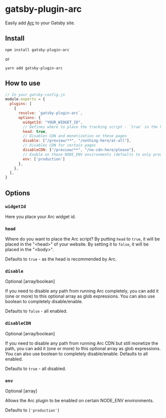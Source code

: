 # gatsby-plugin-arc

Easily add [Arc](https://arc.io/) to your Gatsby site.

## Install

`npm install gatsby-plugin-arc`

or

`yarn add gatsby-plugin-arc`

## How to use

```javascript
// In your gatsby-config.js
module.exports = {
  plugins: [
    {
      resolve: `gatsby-plugin-arc`,
      options: {
        widgetId: "YOUR_WIDGET_ID",
        // Defines where to place the tracking script - `true` in the head and `false` in the body
        head: true,
        // Disables CDN and monetization on these pages
        disable: ["/preview/**", "/nothing-here/at-all"],
        // Disables CDN for certain pages
        disableCDN: ["/preview/**", "/no-cdn-here/please"],
        // Enable on these NODE_ENV environments (defaults to only production)
        env: ['production']
      },
    },
  ],
}
```

## Options

### `widgetId`

Here you place your Arc widget id.

### `head`

Where do you want to place the Arc script? By putting `head` to `true`, it will be placed in the "&lt;head&gt;" of your website. By setting it to `false`, it will be placed in the "&lt;body&gt;". 

Defaults to `true` - as the head is recommended by Arc.

### `disable`

Optional [array/boolean]

If you need to disable any path from running Arc completely, you can add it (one or more) to this optional array as glob expressions. You can also use boolean to completely disable/enable.

Defaults to `false` - all enabled.

### `disableCDN`

Optional [array/boolean]

If you need to disable any path from running Arc CDN but still monetize the path, you can add it (one or more) to this optional array as glob expressions. You can also use boolean to completely disable/enable. Defaults to all enabled.

Defaults to `true` - all disabled.

### `env`

Optional [array]

Allows the Arc plugin to be enabled on certain NODE_ENV environments.

Defaults to `['production']`
